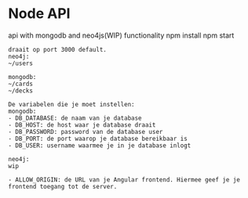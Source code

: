 # Node API

api with mongodb and neo4js(WIP) functionality
npm install
npm start
```
draait op port 3000 default.
neo4j:
~/users

mongodb:
~/cards
~/decks

De variabelen die je moet instellen:
mongodb:
- DB_DATABASE: de naam van je database
- DB_HOST: de host waar je database draait
- DB_PASSWORD: password van de database user
- DB_PORT: de port waarop je database bereikbaar is
- DB_USER: username waarmee je in je database inlogt

neo4j:
wip

- ALLOW_ORIGIN: de URL van je Angular frontend. Hiermee geef je je frontend toegang tot de server.
